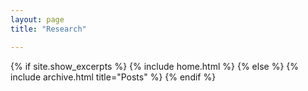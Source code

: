 ```yaml
---
layout: page
title: "Research"

---
```


{% if site.show_excerpts %}
  {% include home.html %}
{% else %}
  {% include archive.html title="Posts" %}
{% endif %}
